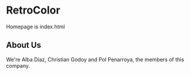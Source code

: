 # RetroColor
Homepage is index.html

## About Us
We're Alba Díaz, Christian Godoy and Pol Penarroya, the members of this company.
